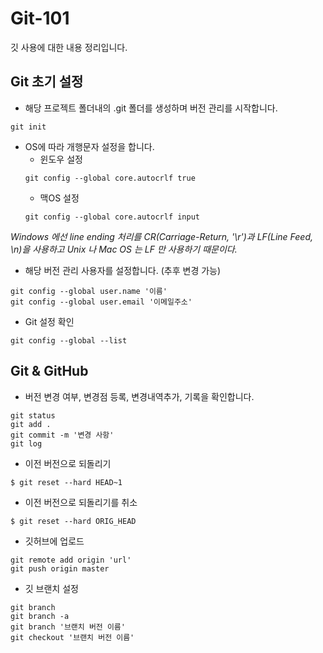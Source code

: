 # Git-101

깃 사용에 대한 내용 정리입니다.

## Git 초기 설정

- 해당 프로젝트 폴더내의 .git 폴더를 생성하며 버전 관리를 시작합니다.  

```
git init
```
- OS에 따라 개행문자 설정을 합니다.
  - 윈도우 설정  
  ```
  git config --global core.autocrlf true
  ```
  - 맥OS 설정
  ```
  git config --global core.autocrlf input
  ```
_Windows 에선 line ending 처리를 CR(Carriage-Return, '\r')과 LF(Line Feed, \n)을 사용하고 Unix 나 Mac OS 는 LF 만 사용하기 때문이다._ 

- 해당 버전 관리 사용자를 설정합니다. (추후 변경 가능)
```
git config --global user.name '이름'
git config --global user.email '이메일주소'
```

- Git 설정 확인
```
git config --global --list
```

## Git & GitHub

- 버전 변경 여부, 변경점 등록, 변경내역추가, 기록을 확인합니다.
```
git status
git add .
git commit -m '변경 사항'
git log
```

- 이전 버전으로 되돌리기
```
$ git reset --hard HEAD~1
```

- 이전 버전으로 되돌리기를 취소
```
$ git reset --hard ORIG_HEAD
```

- 깃허브에 업로드
```
git remote add origin 'url'
git push origin master
```

- 깃 브랜치 설정
```
git branch
git branch -a
git branch '브랜치 버전 이름'
git checkout '브랜치 버전 이름'
```

